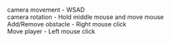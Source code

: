 camera movement - WSAD <br>
camera rotation - Hold middle mouse and move mouse <br>
Add/Remove obstacle - Right mouse click <br>
Move player - Left mouse click <br>
